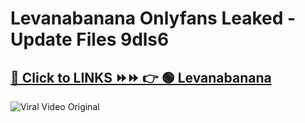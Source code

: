 
 # Levanabanana Onlyfans Leaked - Update Files 9dls6

## <h2><a href="https://clipsfans.com/Levanabanana&ref=git">🔗 Click to LINKS ⏩⏩ 👉 🟢 Levanabanana </a></h2>

<a href="https://clipsfans.com/Levanabanana&ref=git" rel="nofollow" data-target="animated-image.originalLink"><img src="https://i.ibb.co.com/xMMVF88/686577567.gif" alt="Viral Video Original" style="max-width: 100%; display: inline-block;" data-target="animated-image.originalImage"></a>


